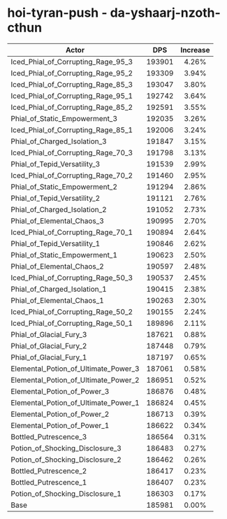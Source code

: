 # hoi-tyran-push - da-yshaarj-nzoth-cthun
| Actor | DPS | Increase |
|---|:---:|:---:|
|Iced_Phial_of_Corrupting_Rage_95_3|193901|4.26%|
|Iced_Phial_of_Corrupting_Rage_95_2|193309|3.94%|
|Iced_Phial_of_Corrupting_Rage_85_3|193047|3.80%|
|Iced_Phial_of_Corrupting_Rage_95_1|192742|3.64%|
|Iced_Phial_of_Corrupting_Rage_85_2|192591|3.55%|
|Phial_of_Static_Empowerment_3|192035|3.26%|
|Iced_Phial_of_Corrupting_Rage_85_1|192006|3.24%|
|Phial_of_Charged_Isolation_3|191847|3.15%|
|Iced_Phial_of_Corrupting_Rage_70_3|191798|3.13%|
|Phial_of_Tepid_Versatility_3|191539|2.99%|
|Iced_Phial_of_Corrupting_Rage_70_2|191460|2.95%|
|Phial_of_Static_Empowerment_2|191294|2.86%|
|Phial_of_Tepid_Versatility_2|191121|2.76%|
|Phial_of_Charged_Isolation_2|191052|2.73%|
|Phial_of_Elemental_Chaos_3|190995|2.70%|
|Iced_Phial_of_Corrupting_Rage_70_1|190894|2.64%|
|Phial_of_Tepid_Versatility_1|190846|2.62%|
|Phial_of_Static_Empowerment_1|190623|2.50%|
|Phial_of_Elemental_Chaos_2|190597|2.48%|
|Iced_Phial_of_Corrupting_Rage_50_3|190537|2.45%|
|Phial_of_Charged_Isolation_1|190415|2.38%|
|Phial_of_Elemental_Chaos_1|190263|2.30%|
|Iced_Phial_of_Corrupting_Rage_50_2|190155|2.24%|
|Iced_Phial_of_Corrupting_Rage_50_1|189896|2.11%|
|Phial_of_Glacial_Fury_3|187621|0.88%|
|Phial_of_Glacial_Fury_2|187448|0.79%|
|Phial_of_Glacial_Fury_1|187197|0.65%|
|Elemental_Potion_of_Ultimate_Power_3|187061|0.58%|
|Elemental_Potion_of_Ultimate_Power_2|186951|0.52%|
|Elemental_Potion_of_Power_3|186876|0.48%|
|Elemental_Potion_of_Ultimate_Power_1|186824|0.45%|
|Elemental_Potion_of_Power_2|186713|0.39%|
|Elemental_Potion_of_Power_1|186622|0.34%|
|Bottled_Putrescence_3|186564|0.31%|
|Potion_of_Shocking_Disclosure_3|186483|0.27%|
|Potion_of_Shocking_Disclosure_2|186462|0.26%|
|Bottled_Putrescence_2|186417|0.23%|
|Bottled_Putrescence_1|186407|0.23%|
|Potion_of_Shocking_Disclosure_1|186303|0.17%|
|Base|185981|0.00%|
